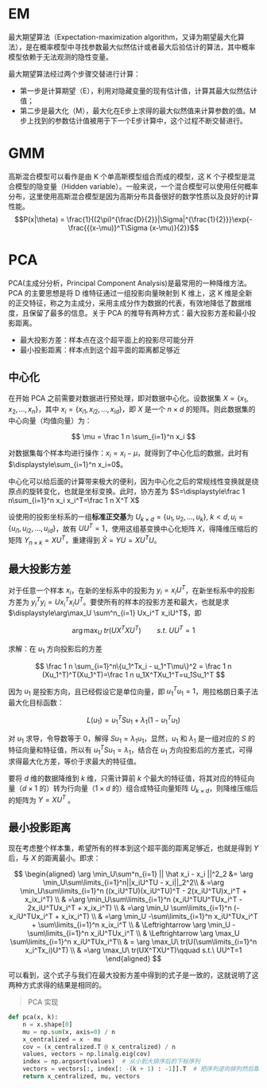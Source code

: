 # EM
最大期望算法（Expectation-maximization algorithm，又译为期望最大化算法），是在概率模型中寻找参数最大似然估计或者最大后验估计的算法，其中概率模型依赖于无法观测的隐性变量。

最大期望算法经过两个步骤交替进行计算：

- 第一步是计算期望（E），利用对隐藏变量的现有估计值，计算其最大似然估计值；
- 第二步是最大化（M），最大化在E步上求得的最大似然值来计算参数的值。M步上找到的参数估计值被用于下一个E步计算中，这个过程不断交替进行。
# GMM
高斯混合模型可以看作是由 K 个单高斯模型组合而成的模型，这 K 个子模型是混合模型的隐变量（Hidden variable）。一般来说，一个混合模型可以使用任何概率分布，这里使用高斯混合模型是因为高斯分布具备很好的数学性质以及良好的计算性能。
$$P(x|\theta) = \frac{1}{(2\pi)^{\frac{D}{2}}|\Sigma|^{\frac{1}{2}}}\exp{-\frac{{(x-\mu)}^T\Sigma (x-\mu)}{2}}$$

# PCA
PCA(主成分分析，Principal Component Analysis)是最常用的一种降维方法。PCA 的主要思想是将 D 维特征通过一组投影向量映射到 K 维上，这 K 维是全新的正交特征，称之为主成分，采用主成分作为数据的代表，有效地降低了数据维度，且保留了最多的信息。关于 PCA 的推导有两种方式：最大投影方差和最小投影距离。

- 最大投影方差：样本点在这个超平面上的投影尽可能分开
- 最小投影距离：样本点到这个超平面的距离都足够近

## 中心化

在开始 PCA 之前需要对数据进行预处理，即对数据中心化。设数据集 $X=\{x_1, x_2, ..., x_n\}$，其中 $x_i = \{x_{i1}, x_{i2}, ..., x_{id}\}$，即 $X$ 是一个 $n \times d$ 的矩阵。则此数据集的中心向量（均值向量）为：

$$
\mu = \frac 1 n \sum_{i=1}^n x_i
$$

对数据集每个样本均进行操作：$x_i = x_i - \mu$，就得到了中心化后的数据，此时有 $\displaystyle\sum_{i=1}^n x_i=0$。

中心化可以给后面的计算带来极大的便利，因为中心化之后的常规线性变换就是绕原点的旋转变化，也就是坐标变换。此时，协方差为 $S=\displaystyle\frac 1 n\sum_{i=1}^n x_i x_i^T=\frac 1 n X^T X$

设使用的投影坐标系的一组**标准正交基**为 $U_{k\times d}=\{u_1, u_2, ..., u_k\},\ k<d, u_i = \{u_{i1}, u_{i2}, ..., u_{id}\}$，故有 $UU^T=1$，使用这组基变换中心化矩阵 $X$，得降维压缩后的矩阵 $Y_{n \times k}=XU^T$，重建得到 $\hat X=YU=XU^TU$。

## 最大投影方差

对于任意一个样本 $x_i$，在新的坐标系中的投影为 $y_i=x_iU^T$，在新坐标系中的投影方差为 $y_i^Ty_i=Ux_i^T x_iU^T$。要使所有的样本的投影方差和最大，也就是求 $\displaystyle\arg\max_U \sum^n_{i=1} Ux_i^T x_iU^T$，即

$$
\arg \max_U\ tr(UX^TXU^T)\qquad s.t.\ UU^T=1
$$

求解：在 $u_1$ 方向投影后的方差

$$
\frac 1 n \sum_{i=1}^n\{u_1^Tx_i - u_1^T\mu\}^2 = \frac 1 n (Xu_1^T)^T(Xu_1^T)=\frac 1 n u_1X^TXu_1^T=u_1Su_1^T
$$

因为 $u_1$ 是投影方向，且已经假设它是单位向量，即 $u_1^Tu_1=1$，用拉格朗日乘子法最大化目标函数：

$$
L(u_1) = u_1^TSu_1 + \lambda_1(1-u_1^Tu_1)
$$

对 $u_1$ 求导，令导数等于 0，解得 $Su_1 = \lambda_1 u_1$，显然，$u_1$ 和 $\lambda_1$ 是一组对应的 $S$ 的特征向量和特征值，所以有 $u_1^TSu_1 = \lambda_1$，结合在 $u_1$ 方向投影后的方差式，可得求得最大化方差，等价于求最大的特征值。

要将 $d$ 维的数据降维到 $k$ 维，只需计算前 $k$ 个最大的特征值，将其对应的特征向量（$d\times 1$ 的）转为行向量（$1\times d$ 的）组合成特征向量矩阵 $U_{k\times d}$，则降维压缩后的矩阵为 $Y=XU^T$ 。

## 最小投影距离

现在考虑整个样本集，希望所有的样本到这个超平面的距离足够近，也就是得到 $Y$ 后，与 $X$ 的距离最小。即求：

$$
\begin{aligned}
\arg \min_U\sum^n_{i=1} || \hat x_i - x_i ||^2_2 &= \arg \min_U\sum\limits_{i=1}^n||x_iU^TU - x_i||_2^2\\
 & =\arg \min_U\sum\limits_{i=1}^n ((x_iU^TU)(x_iU^TU)^T - 2(x_iU^TU)x_i^T + x_ix_i^T)  \\
 & =\arg \min_U\sum\limits_{i=1}^n (x_iU^TUU^TUx_i^T - 2x_iU^TUx_i^T + x_ix_i^T) \\
 & =\arg \min_U \sum\limits_{i=1}^n (-x_iU^TUx_i^T + x_ix_i^T)  \\
 & =\arg \min_U -\sum\limits_{i=1}^n x_iU^TUx_i^T + \sum\limits_{i=1}^n x_ix_i^T \\
 & \Leftrightarrow \arg \min_U -\sum\limits_{i=1}^n x_iU^TUx_i^T \\
 & \Leftrightarrow \arg \max_U \sum\limits_{i=1}^n x_iU^TUx_i^T\\
 & = \arg \max_U\ tr(U(\sum\limits_{i=1}^n x_i^Tx_i)U^T) \\
 & =\arg \max_U\ tr(UX^TXU^T)\qquad s.t.\ UU^T=1
 \end{aligned}
$$

可以看到，这个式子与我们在最大投影方差中得到的式子是一致的，这就说明了这两种方式求得的结果是相同的。

> PCA 实现

```python
def pca(x, k):
    n = x.shape[0]
    mu = np.sum(x, axis=0) / n
    x_centralized = x - mu
    cov = (x_centralized.T @ x_centralized) / n
    values, vectors = np.linalg.eig(cov)
    index = np.argsort(values)  # 从小到大排序后的下标序列
    vectors = vectors[:, index[: -(k + 1) : -1]].T  # 把序列逆向排列然后取前k个，转为行向量
    return x_centralized, mu, vectors
```